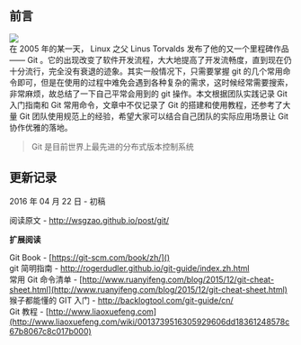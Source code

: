 

## 前言 
![](https://s3.amazonaws.com/avos-cloud-rtex7gqq1bxm/Avstctu8YO71fEQnViML7F9cCDS0s4Ca2V63NXfO.png)  
在 2005 年的某一天， Linux 之父 Linus Torvalds 发布了他的又一个里程碑作品—— Git 。它的出现改变了软件开发流程，大大地提高了开发流畅度，直到现在仍十分流行，完全没有衰退的迹象。其实一般情况下，只需要掌握 git 的几个常用命令即可，但是在使用的过程中难免会遇到各种复杂的需求，这时候经常需要搜索，非常麻烦，故总结了一下自己平常会用到的 git 操作。本文根据团队实践记录 Git 入门指南和 Git 常用命令，文章中不仅记录了 Git 的搭建和使用教程，还参考了大量 Git 团队使用规范上的经验，希望大家可以结合自己团队的实际应用场景让 Git 协作优雅的落地。 

> Git 是目前世界上最先进的分布式版本控制系统 

## 更新记录 

2016 年 04 月 22 日 - 初稿 

阅读原文 - http://wsgzao.github.io/post/git/ 

**扩展阅读** 

Git Book - [https://git-scm.com/book/zh/]()   
git 简明指南 - [http://rogerdudler.github.io/git-guide/index.zh.html ](http://rogerdudler.github.io/git-guide/index.zh.html )  
常用 Git 命令清单 - [http://www.ruanyifeng.com/blog/2015/12/git-cheat-sheet.html](http://www.ruanyifeng.com/blog/2015/12/git-cheat-sheet.html)   
猴子都能懂的 GIT 入门 - [http://backlogtool.com/git-guide/cn/ ](http://backlogtool.com/git-guide/cn/ )  
Git 教程 - [http://www.liaoxuefeng.com](http://www.liaoxuefeng.com/wiki/0013739516305929606dd18361248578c67b8067c8c017b000)
